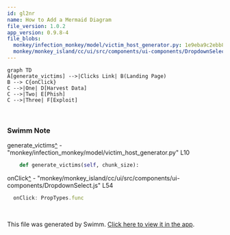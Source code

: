 ```yaml
---
id: gl2nr
name: How to Add a Mermaid Diagram
file_version: 1.0.2
app_version: 0.9.8-4
file_blobs:
  monkey/infection_monkey/model/victim_host_generator.py: 1e9eba9c2ebb8163b0e325a1fd0f72b4cadba533
  monkey/monkey_island/cc/ui/src/components/ui-components/DropdownSelect.js: 8628c0b607351b9562abd17ac4cd20f68070f0f9
---
```


<!--MERMAID {width:100}-->
```mermaid
graph TD
A[generate_victims] -->|Clicks Link| B(Landing Page)
B --> C{onClick}
C -->|One| D[Harvest Data]
C -->|Two| E[Phish]
C -->|Three| F[Exploit]
```
<!--MCONTENT {content: graph TD
A\[`generate_victims`[<sup id="Z1TbLj9">↓</sup>](#f-Z1TbLj9)\] \-\-\>|Clicks Link| B(Landing Page)
B \-\-\> C{`onClick`[<sup id="1AAyRO">↓</sup>](#f-1AAyRO)}
C \-\-\>|One| D\[Harvest Data\]
C \-\-\>|Two| E\[Phish\]
C \-\-\>|Three| F\[Exploit\]} --->

<br/>

<!-- THIS IS AN AUTOGENERATED SECTION. DO NOT EDIT THIS SECTION DIRECTLY -->
### Swimm Note

<span id="f-Z1TbLj9">generate_victims</span>[^](#Z1TbLj9) - "monkey/infection_monkey/model/victim_host_generator.py" L10
```python
    def generate_victims(self, chunk_size):
```

<span id="f-1AAyRO">onClick</span>[^](#1AAyRO) - "monkey/monkey_island/cc/ui/src/components/ui-components/DropdownSelect.js" L54
```javascript
  onClick: PropTypes.func
```

<br/>

This file was generated by Swimm. [Click here to view it in the app](https://app.swimm.io/repos/Z2l0aHViJTNBJTNBYmFja2VuZC1zd2ltbSUzQSUzQXJpY2FyZG9sb3Blemc=/docs/gl2nr).